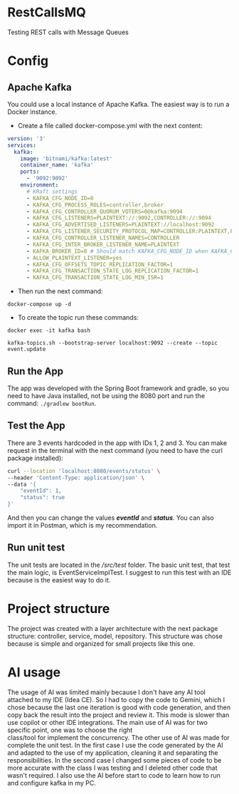 # RestCallsMQ
Testing REST calls with Message Queues

# Config
## Apache Kafka
You could use a local instance of Apache Kafka. The easiest way is to run a Docker instance.

- Create a file called docker-compose.yml with the next content:
``` yml
version: '3'
services:
  kafka:
    image: 'bitnami/kafka:latest'
    container_name: 'kafka'
    ports:
      - '9092:9092'
    environment:
      # KRaft settings
      - KAFKA_CFG_NODE_ID=0
      - KAFKA_CFG_PROCESS_ROLES=controller,broker
      - KAFKA_CFG_CONTROLLER_QUORUM_VOTERS=0@kafka:9094
      - KAFKA_CFG_LISTENERS=PLAINTEXT://:9092,CONTROLLER://:9094
      - KAFKA_CFG_ADVERTISED_LISTENERS=PLAINTEXT://localhost:9092
      - KAFKA_CFG_LISTENER_SECURITY_PROTOCOL_MAP=CONTROLLER:PLAINTEXT,PLAINTEXT:PLAINTEXT
      - KAFKA_CFG_CONTROLLER_LISTENER_NAMES=CONTROLLER
      - KAFKA_CFG_INTER_BROKER_LISTENER_NAME=PLAINTEXT
      - KAFKA_BROKER_ID=0 # Should match KAFKA_CFG_NODE_ID when KAFKA_CFG_PROCESS_ROLES includes "broker"
      - ALLOW_PLAINTEXT_LISTENER=yes
      - KAFKA_CFG_OFFSETS_TOPIC_REPLICATION_FACTOR=1
      - KAFKA_CFG_TRANSACTION_STATE_LOG_REPLICATION_FACTOR=1
      - KAFKA_CFG_TRANSACTION_STATE_LOG_MIN_ISR=1
```
- Then run the next command:

`docker-compose up -d`

- To create the topic run these commands:

`docker exec -it kafka bash`

`kafka-topics.sh --bootstrap-server localhost:9092 --create --topic event.update`

## Run the App
The app was developed with the Spring Boot framework and gradle, so you need to have Java installed, not be using
the 8080 port and run the command: `./gradlew bootRun`.

## Test the App
There are 3 events hardcoded in the app with IDs 1, 2 and 3. You can make request in the terminal with the next command
(you need to have the curl package installed):
``` bash
curl --location 'localhost:8080/events/status' \
--header 'Content-Type: application/json' \
--data '{
    "eventId": 1,
    "status": true
}'
```
And then you can change the values ***eventId*** and ***status***. You can also import it in Postman, which is my recommendation.

## Run unit test
The unit tests are located in the */src/test* folder. The basic unit test, that test the main logic, is EventServiceImplTest.
I suggest to run this test with an IDE because is the easiest way to do it.

# Project structure
The project was created with a layer architecture with the next package structure: controller, service, model, repository. This structure
was chose because is simple and organized for small projects like this one.

# AI usage
The usage of AI was limited mainly because I don't have any AI tool attached to my IDE (Idea CE). So I had to copy the code to Gemini,
which I chose because the last one iteration is good with code generation, and then copy back the result into the project and review it.
This mode is slower than use copilot or other IDE integrations. The main use of AI was for two specific point, one was to choose the right  
class/tool for implement the concurrency. The other use of AI was made for complete the unit test. In the first case I use the code generated
by the AI and adapted to the use of my application, cleaning it and separating the responsibilities. In the second case I changed some pieces
of code to be more accurate with the class I was testing and I deleted other code that wasn't required.
I also use the AI before start to code to learn how to run and configure kafka in my PC.